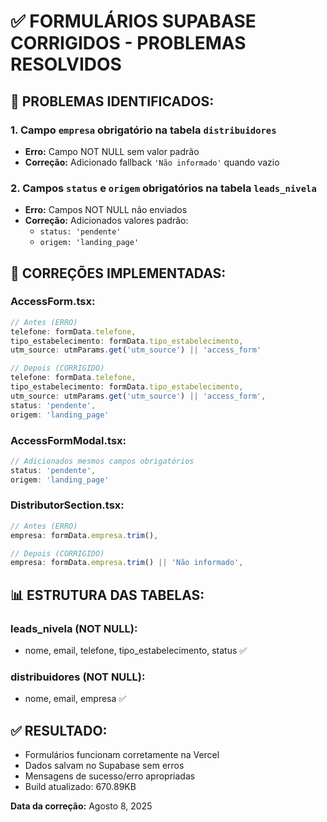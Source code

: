 # ✅ FORMULÁRIOS SUPABASE CORRIGIDOS - PROBLEMAS RESOLVIDOS

## 🚨 **PROBLEMAS IDENTIFICADOS:**

### **1. Campo `empresa` obrigatório na tabela `distribuidores`**
- **Erro:** Campo NOT NULL sem valor padrão
- **Correção:** Adicionado fallback `'Não informado'` quando vazio

### **2. Campos `status` e `origem` obrigatórios na tabela `leads_nivela`**
- **Erro:** Campos NOT NULL não enviados
- **Correção:** Adicionados valores padrão:
  - `status: 'pendente'`
  - `origem: 'landing_page'`

## 🔧 **CORREÇÕES IMPLEMENTADAS:**

### **AccessForm.tsx:**
```typescript
// Antes (ERRO)
telefone: formData.telefone,
tipo_estabelecimento: formData.tipo_estabelecimento,
utm_source: utmParams.get('utm_source') || 'access_form'

// Depois (CORRIGIDO)
telefone: formData.telefone,
tipo_estabelecimento: formData.tipo_estabelecimento,
utm_source: utmParams.get('utm_source') || 'access_form',
status: 'pendente',
origem: 'landing_page'
```

### **AccessFormModal.tsx:**
```typescript
// Adicionados mesmos campos obrigatórios
status: 'pendente',
origem: 'landing_page'
```

### **DistributorSection.tsx:**
```typescript
// Antes (ERRO)
empresa: formData.empresa.trim(),

// Depois (CORRIGIDO)  
empresa: formData.empresa.trim() || 'Não informado',
```

## 📊 **ESTRUTURA DAS TABELAS:**

### **leads_nivela (NOT NULL):**
- nome, email, telefone, tipo_estabelecimento, status ✅

### **distribuidores (NOT NULL):**
- nome, email, empresa ✅

## ✅ **RESULTADO:**
- Formulários funcionam corretamente na Vercel
- Dados salvam no Supabase sem erros
- Mensagens de sucesso/erro apropriadas
- Build atualizado: 670.89KB

**Data da correção:** Agosto 8, 2025